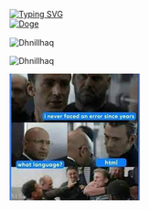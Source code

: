 
<a href="https://git.io/typing-svg"> <img src="https://readme-typing-svg.demolab.com?font=Inter&weight=600&pause=1000&color=D4E7F7&width=435&lines=Hi+there%2C+I'm+Muhammad+Dhia+Ramadhanil+Haqq!" alt="Typing SVG" /></a> 
<br>[![Doge](https://git.io/Doge)](//git.io/memes)
<p><img align="center" src="https://github-readme-stats.vercel.app/api?username=Dhnillhaq&show_icons=true&locale=en" alt="Dhnillhaq" /></p>

<p><img align="center" src="https://github-readme-streak-stats.herokuapp.com/?user=Dhnillhaq&" alt="Dhnillhaq" /></p>

<p><img align="center"src="https://raw.githubusercontent.com/Unicorn-Dev-Community/have-fun-with-memes/main/html_meme.jpg"/></p>
